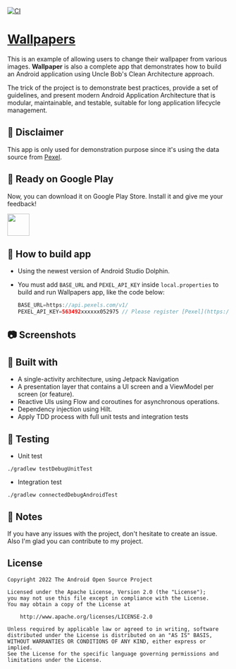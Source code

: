 [![CI](https://github.com/hientranea/Wallpaper/actions/workflows/android.yml/badge.svg)](https://github.com/hientranea/Wallpaper/actions/workflows/android.yml)

# [Wallpapers](https://github.com/hientranea/Wallpaper)

This is an example of allowing users to change their wallpaper from various images. **Wallpaper** is also a complete app that demonstrates how to build an Android application using Uncle Bob's Clean Architecture approach.

The trick of the project is to demonstrate best practices, provide a set of guidelines, and present modern Android Application Architecture that is modular, maintainable, and testable, suitable for long application lifecycle management.

## :pushpin: Disclaimer

This app is only used for demonstration purpose since it's using the data source from [Pexel](https://www.pexels.com/api/).

## :tada: Ready on Google Play

Now, you can download it on Google Play Store. Install it and give me your feedback!

[<img src="https://cdn.rawgit.com/steverichey/google-play-badge-svg/master/img/fr_get.svg" height="50"/>](https://play.google.com/store/apps/details?id=com.hientran.wallpaper)

## :hammer: How to build app

- Using the newest version of Android Studio Dolphin.
- You must add `BASE_URL` and `PEXEL_API_KEY` inside `local.properties` to build and run Wallpapers app, like the code below:

    ```kotlin
    BASE_URL=https://api.pexels.com/v1/
    PEXEL_API_KEY=563492xxxxxx052975 // Please register [Pexel](https://www.pexels.com/) account and gain the API key.
    ```

## :camera: Screenshots

## :blue_book: Built with
- A single-activity architecture, using Jetpack Navigation
- A presentation layer that contains a UI screen and a ViewModel per screen (or feature).
- Reactive UIs using Flow and coroutines for asynchronous operations.
- Dependency injection using Hilt.
- Apply TDD process with full unit tests and integration tests

## :mag_right: Testing

- Unit test
```
./gradlew testDebugUnitTest
```
- Integration test
```
./gradlew connectedDebugAndroidTest
```

## :bell: Notes

If you have any issues with the project, don't hesitate to create an issue. Also I'm glad you can contribute to my project.

## License

```
Copyright 2022 The Android Open Source Project

Licensed under the Apache License, Version 2.0 (the "License");
you may not use this file except in compliance with the License.
You may obtain a copy of the License at

    http://www.apache.org/licenses/LICENSE-2.0

Unless required by applicable law or agreed to in writing, software
distributed under the License is distributed on an "AS IS" BASIS,
WITHOUT WARRANTIES OR CONDITIONS OF ANY KIND, either express or implied.
See the License for the specific language governing permissions and
limitations under the License.
```
